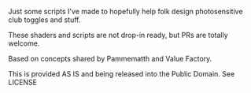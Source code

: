 Just some scripts I've made to hopefully help folk design photosensitive club toggles and stuff.

These shaders and scripts are not drop-in ready, but PRs are totally welcome.

Based on concepts shared by Pammematth and Value Factory.

This is provided AS IS and being released into the Public Domain. See LICENSE
